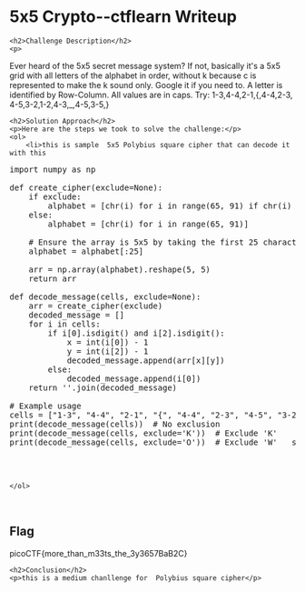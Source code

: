 <title>5x5 Crypto--ctflearn  Writeup </title>
 

<!DOCTYPE html>
<html>
 
<body>
    <h1>5x5 Crypto--ctflearn  Writeup </h1>

    <h2>Challenge Description</h2>
    <p> 
Ever heard of the 5x5 secret message system? If not,
 basically it's a 5x5 grid with all letters of the alphabet in order,
 without k because c is represented to make the k sound only. Google it if you need to. 
A letter is identified by Row-Column. All values are in caps. Try: 1-3,4-4,2-1,{,4-4,2-3,
4-5,3-2,1-2,4-3,_,4-5,3-5,}
</p>

    <h2>Solution Approach</h2>
    <p>Here are the steps we took to solve the challenge:</p>
    <ol> 
        <li>this is sample  5x5 Polybius square cipher that can decode it with this 


<pre>
import numpy as np

def create_cipher(exclude=None):
    if exclude:
        alphabet = [chr(i) for i in range(65, 91) if chr(i) != exclude.upper()]
    else:
        alphabet = [chr(i) for i in range(65, 91)]
    
    # Ensure the array is 5x5 by taking the first 25 characters
    alphabet = alphabet[:25]

    arr = np.array(alphabet).reshape(5, 5)
    return arr

def decode_message(cells, exclude=None):
    arr = create_cipher(exclude)
    decoded_message = []
    for i in cells:
        if i[0].isdigit() and i[2].isdigit():
            x = int(i[0]) - 1
            y = int(i[2]) - 1
            decoded_message.append(arr[x][y])
        else:
            decoded_message.append(i[0])
    return ''.join(decoded_message)

# Example usage
cells = ["1-3", "4-4", "2-1", "{", "4-4", "2-3", "4-5", "3-2", "1-2", "4-3", "_", "4-5", "3-5", "}"]
print(decode_message(cells))  # No exclusion
print(decode_message(cells, exclude='K'))  # Exclude 'K'
print(decode_message(cells, exclude='O'))  # Exclude 'W'   sometimes not working code is sample and work for none and k



</pre>
    </ol>
<br>
    <h2>Flag</h2>
    <p class="flag">picoCTF{more_than_m33ts_the_3y3657BaB2C}
</p>

    <h2>Conclusion</h2>
    <p>this is a medium chanllenge for  Polybius square cipher</p>

</body>
</html>
